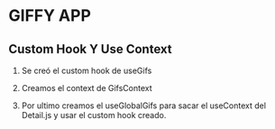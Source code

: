 # GIFFY APP

## Custom Hook Y Use Context

1. Se creó el custom hook de useGifs

2. Creamos el context de GifsContext

3. Por ultimo creamos el useGlobalGifs para sacar el useContext del Detail.js y usar el custom hook creado.
